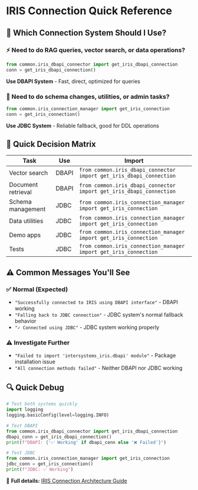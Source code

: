 # IRIS Connection Quick Reference

## 🚀 Which Connection System Should I Use?

### ⚡ Need to do RAG queries, vector search, or data operations?
```python
from common.iris_dbapi_connector import get_iris_dbapi_connection
conn = get_iris_dbapi_connection()
```
**Use DBAPI System** - Fast, direct, optimized for queries

### 🔧 Need to do schema changes, utilities, or admin tasks?  
```python
from common.iris_connection_manager import get_iris_connection
conn = get_iris_connection()
```
**Use JDBC System** - Reliable fallback, good for DDL operations

## 🎯 Quick Decision Matrix

| Task | Use | Import |
|------|-----|--------|
| Vector search | DBAPI | `from common.iris_dbapi_connector import get_iris_dbapi_connection` |
| Document retrieval | DBAPI | `from common.iris_dbapi_connector import get_iris_dbapi_connection` |
| Schema management | JDBC | `from common.iris_connection_manager import get_iris_connection` |
| Data utilities | JDBC | `from common.iris_connection_manager import get_iris_connection` |
| Demo apps | JDBC | `from common.iris_connection_manager import get_iris_connection` |
| Tests | JDBC | `from common.iris_connection_manager import get_iris_connection` |

## ⚠️ Common Messages You'll See

### ✅ Normal (Expected)
- `"Successfully connected to IRIS using DBAPI interface"` - DBAPI working
- `"Falling back to JDBC connection"` - JDBC system's normal fallback behavior  
- `"✓ Connected using JDBC"` - JDBC system working properly

### ⚠️ Investigate Further
- `"Failed to import 'intersystems_iris.dbapi' module"` - Package installation issue
- `"All connection methods failed"` - Neither DBAPI nor JDBC working

## 🔍 Quick Debug

```python
# Test both systems quickly
import logging
logging.basicConfig(level=logging.INFO)

# Test DBAPI
from common.iris_dbapi_connector import get_iris_dbapi_connection
dbapi_conn = get_iris_dbapi_connection()
print(f"DBAPI: {'✅ Working' if dbapi_conn else '❌ Failed'}")

# Test JDBC  
from common.iris_connection_manager import get_iris_connection
jdbc_conn = get_iris_connection()
print(f"JDBC: ✅ Working")
```

📖 **Full details:** [IRIS Connection Architecture Guide](IRIS_CONNECTION_ARCHITECTURE.md)